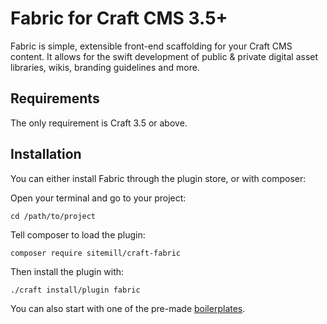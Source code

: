 # Fabric for Craft CMS 3.5+

Fabric is simple, extensible front-end scaffolding for your Craft CMS content. It allows for the swift development of public & private digital asset libraries, wikis, branding guidelines and more.  

## Requirements

The only requirement is Craft 3.5 or above.

## Installation

You can either install Fabric through the plugin store, or with composer:

Open your terminal and go to your project:
```
cd /path/to/project
```
Tell composer to load the plugin:
```
composer require sitemill/craft-fabric
```
Then install the plugin with:
```
./craft install/plugin fabric
```
You can also start with one of the pre-made [boilerplates](#).